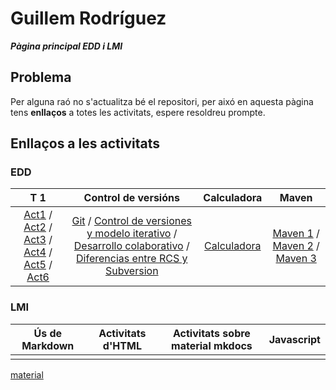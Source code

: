 # Guillem Rodríguez

***Pàgina principal EDD i LMI***

## Problema

Per alguna raó no s'actualitza bé el repositori, per aixó en aquesta pàgina tens **enllaços** a totes les activitats, espere resoldreu prompte.

## Enllaços a les activitats

### EDD

|T 1|Control de versións|Calculadora|Maven|
|:---:|:---:|:---:|:---:|
|[Act1](EDD/Tema_1/Act1.1.md) / [Act2](EDD/Tema_1/Act1.2.md) / [Act3](EDD/Tema_1/Act1.3.md) / [Act4](EDD/Tema_1/Act1.4.md) / [Act5](EDD/Tema_1/Act1.5.md) / [Act6](EDD/Tema_1/Act1.6.md)| [Git](EDD/ControlDeVersions/git.md) / [Control de versiones y modelo iterativo](EDD/RCAndSubversion/ControlDeVersionesYModeloIterativo.md) / [Desarrollo colaborativo](EDD/RCAndSubversion/DesarrolloColaborativo.md)   / [Diferencias entre RCS y Subversion](EDD/RCAndSubversion/DiferenciasEntreRCSYSubversion.md)|[Calculadora](EDD/calculadora/calculadora.md)| [Maven 1](EDD/maven/maven1.md) / [Maven 2](EDD/maven/maven2.md) / [Maven 3](EDD/maven/maven3.md)|

### LMI

|Ús de Markdown|Activitats d'HTML|Activitats sobre material mkdocs|Javascript|
|:---:|:---:|:---:|:---:|
|||||

[material](overrides/main.html)
